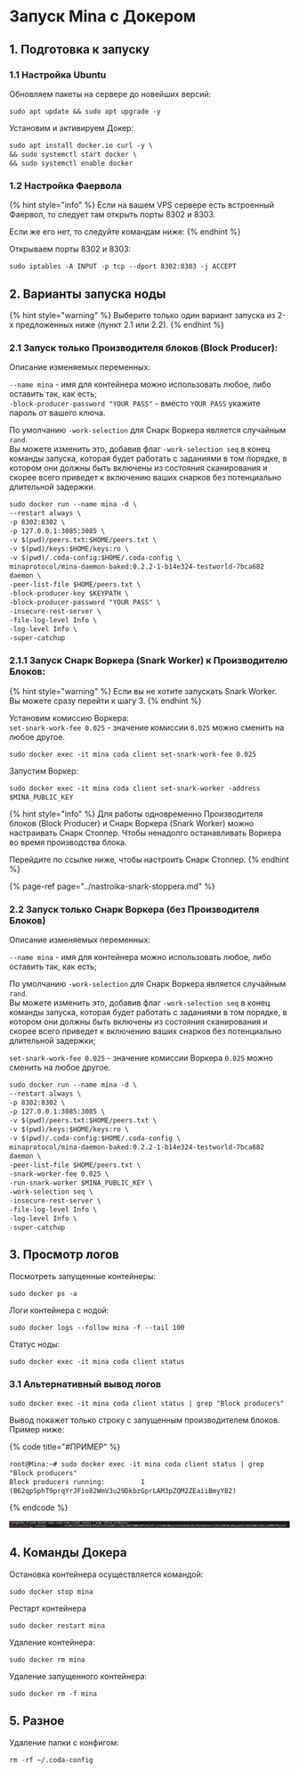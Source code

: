 # Запуск Mina с Докером

## 1. Подготовка к запуску

### 1.1 Настройка Ubuntu

Обновляем пакеты на сервере до новейших версий:

```text
sudo apt update && sudo apt upgrade -y
```

Установим и активируем Докер:

```text
sudo apt install docker.io curl -y \
&& sudo systemctl start docker \
&& sudo systemctl enable docker
```

### 1.2 Настройка Фаервола

{% hint style="info" %}
Если на вашем VPS сервере есть встроенный Фаервол, то следует там открыть порты 8302 и 8303.  
  
Если же его нет, то следуйте командам ниже:
{% endhint %}

Открываем порты 8302 и 8303:

```text
sudo iptables -A INPUT -p tcp --dport 8302:8303 -j ACCEPT
```

## 2. Варианты запуска ноды

{% hint style="warning" %}
Выберите только один вариант запуска из 2-х предложенных ниже \(пункт 2.1 или 2.2\).
{% endhint %}

### 2.1 Запуск только Производителя блоков \(Block Producer\):

Описание изменяемых переменных:

`--name mina` - имя для контейнера можно использовать любое, либо оставить так, как есть;  
`-block-producer-password "YOUR PASS"` - вместо `YOUR PASS` укажите пароль от вашего ключа.  
  
По умолчанию `-work-selection` для Снарк Воркера является случайным `rand`.  
Вы можете изменить это, добавив флаг `-work-selection seq` в конец команды запуска, которая будет работать с заданиями в том порядке, в котором они должны быть включены из состояния сканирования и скорее всего приведет к включению ваших снарков без потенциально длительной задержки.

```text
sudo docker run --name mina -d \
--restart always \
-p 8302:8302 \
-p 127.0.0.1:3085:3085 \
-v $(pwd)/peers.txt:$HOME/peers.txt \
-v $(pwd)/keys:$HOME/keys:ro \
-v $(pwd)/.coda-config:$HOME/.coda-config \
minaprotocol/mina-daemon-baked:0.2.2-1-b14e324-testworld-7bca682 daemon \
-peer-list-file $HOME/peers.txt \
-block-producer-key $KEYPATH \
-block-producer-password "YOUR PASS" \
-insecure-rest-server \
-file-log-level Info \
-log-level Info \
-super-catchup
```

### 2.1.1 Запуск Снарк Воркера \(Snark Worker\) к Производителю Блоков:

{% hint style="warning" %}
Если вы не хотите запускать Snark Worker. Вы можете сразу перейти к шагу 3.
{% endhint %}

Установим комиссию Воркера:  
`set-snark-work-fee 0.025` - значение комиссии `0.025` можно сменить на любое другое.

```text
sudo docker exec -it mina coda client set-snark-work-fee 0.025
```

Запустим Воркер:

```text
sudo docker exec -it mina coda client set-snark-worker -address $MINA_PUBLIC_KEY
```

{% hint style="info" %}
Для работы одновременно Производителя блоков \(Block Producer\) и Снарк Воркера \(Snark Worker\) можно настраивать Снарк Стоппер. Чтобы ненадолго останавливать Воркера во время производства блока.

Перейдите по ссылке ниже, чтобы настроить Снарк Стоппер.
{% endhint %}

{% page-ref page="../nastroika-snark-stoppera.md" %}

### 2.2 Запуск только Снарк Воркера \(без Производителя Блоков\)

Описание изменяемых переменных:

`--name mina` - имя для контейнера можно использовать любое, либо оставить так, как есть;

По умолчанию `-work-selection` для Снарк Воркера является случайным `rand`.  
Вы можете изменить это, добавив флаг `-work-selection seq` в конец команды запуска, которая будет работать с заданиями в том порядке, в котором они должны быть включены из состояния сканирования и скорее всего приведет к включению ваших снарков без потенциально длительной задержки;

`set-snark-work-fee 0.025` - значение комиссии Воркера `0.025` можно сменить на любое другое.

```text
sudo docker run --name mina -d \
--restart always \
-p 8302:8302 \
-p 127.0.0.1:3085:3085 \
-v $(pwd)/peers.txt:$HOME/peers.txt \
-v $(pwd)/keys:$HOME/keys:ro \
-v $(pwd)/.coda-config:$HOME/.coda-config \
minaprotocol/mina-daemon-baked:0.2.2-1-b14e324-testworld-7bca682 daemon \
-peer-list-file $HOME/peers.txt \
-snark-worker-fee 0.025 \
-run-snark-worker $MINA_PUBLIC_KEY \
-work-selection seq \
-insecure-rest-server \
-file-log-level Info \
-log-level Info \
-super-catchup
```

## 3. Просмотр логов

Посмотреть запущенные контейнеры:

```text
sudo docker ps -a
```

Логи контейнера с нодой:

```text
sudo docker logs --follow mina -f --tail 100
```

Статус ноды:

```text
sudo docker exec -it mina coda client status
```

### 3.1 Альтернативный вывод логов

```text
sudo docker exec -it mina coda client status | grep "Block producers"
```

Вывод покажет только строку с запущенным производителем блоков. Пример ниже:

{% code title="\#ПРИМЕР" %}
```text
root@Mina:~# sudo docker exec -it mina coda client status | grep "Block producers"
Block producers running:         1 (B62qpSphT9prqYrJFio82WmV3u29DkbzGprLAM3pZQM2ZEaiiBmyY82)
```
{% endcode %}

![](../../.gitbook/assets/image.png)

## 4. Команды Докера

Остановка контейнера осуществляется командой:

```text
sudo docker stop mina
```

Рестарт контейнера

```text
sudo docker restart mina
```

Удаление контейнера:

```text
sudo docker rm mina
```

Удаление запущенного контейнера:

```text
sudo docker rm -f mina
```

## 5. Разное

Удаление папки с конфигом:

```text
rm -rf ~/.coda-config
```

